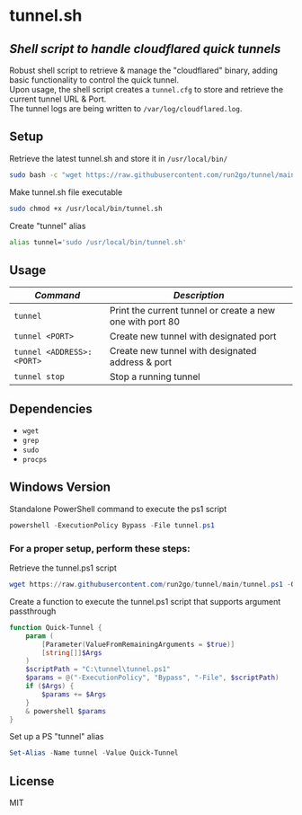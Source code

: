 # tunnel.sh
## _Shell script to handle cloudflared quick tunnels_
Robust shell script to retrieve & manage the "cloudflared" binary, adding basic functionality to control the quick tunnel.<br>
Upon usage, the shell script creates a `tunnel.cfg` to store and retrieve the current tunnel URL & Port.<br>
The tunnel logs are being written to `/var/log/cloudflared.log`.

## Setup
Retrieve the latest tunnel.sh and store it in `/usr/local/bin/`
```sh
sudo bash -c "wget https://raw.githubusercontent.com/run2go/tunnel/main/tunnel.sh -O /usr/local/bin/tunnel.sh"
```

Make tunnel.sh file executable
```sh
sudo chmod +x /usr/local/bin/tunnel.sh
```

Create "tunnel" alias
```sh
alias tunnel='sudo /usr/local/bin/tunnel.sh'
```

## Usage
| _Command_ | _Description_ |
| ------ | ------ |
| `tunnel` | Print the current tunnel or create a new one with port 80 |
| `tunnel <PORT>` | Create new tunnel with designated port |
| `tunnel <ADDRESS>:<PORT>` | Create new tunnel with designated address & port |
| `tunnel stop` | Stop a running tunnel |

## Dependencies
- `wget`
- `grep`
- `sudo`
- `procps`

## Windows Version
Standalone PowerShell command to execute the ps1 script
```powershell
powershell -ExecutionPolicy Bypass -File tunnel.ps1
```

### For a proper setup, perform these steps:

Retrieve the tunnel.ps1 script
```powershell
wget https://raw.githubusercontent.com/run2go/tunnel/main/tunnel.ps1 -O C:\tunnel\tunnel.ps1
```

Create a function to execute the tunnel.ps1 script that supports argument passthrough
```powershell
function Quick-Tunnel {
    param (
        [Parameter(ValueFromRemainingArguments = $true)]
        [string[]]$Args
    )
    $scriptPath = "C:\tunnel\tunnel.ps1"
    $params = @("-ExecutionPolicy", "Bypass", "-File", $scriptPath)
    if ($Args) {
        $params += $Args
    }
    & powershell $params
}
```

Set up a PS "tunnel" alias
```powershell
Set-Alias -Name tunnel -Value Quick-Tunnel
```

## License
MIT

